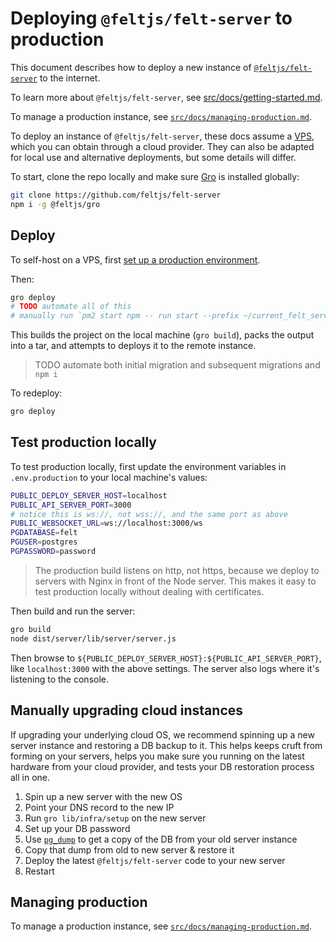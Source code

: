 # Deploying `@feltjs/felt-server` to production

This document describes how to deploy a new instance of
[`@feltjs/felt-server`](https://github.com/feltjs/felt-server) to the internet.

To learn more about `@feltjs/felt-server`,
see [src/docs/getting-started.md](/src/docs/getting-started.md).

To manage a production instance,
see [`src/docs/managing-production.md`](/src/docs/managing-production.md).

To deploy an instance of `@feltjs/felt-server`,
these docs assume a <a href="https://en.wikipedia.org/wiki/Virtual_private_server">VPS</a>,
which you can obtain through a cloud provider.
They can also be adapted for local use and alternative deployments, but some details will differ.

To start, clone the repo locally and make sure
[Gro](https://github.com/feltjs/gro) is installed globally:

```bash
git clone https://github.com/feltjs/felt-server
npm i -g @feltjs/gro
```

## Deploy

To self-host on a VPS, first
[set up a production environment](/src/docs/setup-prod-environment.md).

Then:

```bash
gro deploy
# TODO automate all of this
# manually run `pm2 start npm -- run start --prefix ~/current_felt_server_deploy`
```

This builds the project on the local machine (`gro build`),
packs the output into a tar, and attempts to deploys it to the remote instance.

> TODO automate both initial migration and subsequent migrations and `npm i`

To redeploy:

```bash
gro deploy
```

## Test production locally

To test production locally, first update the environment variables
in `.env.production` to your local machine's values:

```bash
PUBLIC_DEPLOY_SERVER_HOST=localhost
PUBLIC_API_SERVER_PORT=3000
# notice this is ws://, not wss://, and the same port as above
PUBLIC_WEBSOCKET_URL=ws://localhost:3000/ws
PGDATABASE=felt
PGUSER=postgres
PGPASSWORD=password
```

> The production build listens on http, not https,
> because we deploy to servers with Nginx in front of the Node server.
> This makes it easy to test production locally without dealing with certificates.

Then build and run the server:

```bash
gro build
node dist/server/lib/server/server.js
```

Then browse to `${PUBLIC_DEPLOY_SERVER_HOST}:${PUBLIC_API_SERVER_PORT}`,
like `localhost:3000` with the above settings.
The server also logs where it's listening to the console.

## Manually upgrading cloud instances

If upgrading your underlying cloud OS,
we recommend spinning up a new server instance and restoring a DB backup to it.
This helps keeps cruft from forming on your servers,
helps you make sure you running on the latest hardware from your cloud provider,
and tests your DB restoration process all in one.

1. Spin up a new server with the new OS
1. Point your DNS record to the new IP
1. Run `gro lib/infra/setup` on the new server
1. Set up your DB password
1. Use [`pg_dump`](https://www.postgresql.org/docs/current/backup-dump.html)
   to get a copy of the DB from your old server instance
1. Copy that dump from old to new server & restore it
1. Deploy the latest `@feltjs/felt-server` code to your new server
1. Restart

## Managing production

To manage a production instance,
see [`src/docs/managing-production.md`](/src/docs/managing-production.md).

